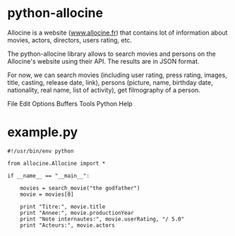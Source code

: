 python-allocine
===============

Allocine is a website (www.allocine.fr) that contains lot of information about movies, actors, directors, users rating, etc.

The python-allocine library allows to search movies and persons on the Allocine's website using their API. The results are in JSON format.

For now, we can search movies (including user rating, press rating, images, title, casting, release date, link), persons (picture, name, birthday date, nationality, real name, list of activity), get filmography of a person.

File Edit Options Buffers Tools Python Help



example.py
==========
```
#!/usr/bin/env python                                                                                                                                                                                                                       

from allocine.Allocine import *

if __name__ == "__main__":

    movies = search_movie("the godfather")
    movie = movies[0]

    print "Titre:", movie.title
    print "Annee:", movie.productionYear
    print "Note internautes:", movie.userRating, "/ 5.0"
    print "Acteurs:", movie.actors
```
